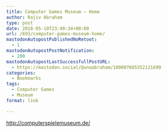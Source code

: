 ```yaml
---
title: Computer Games Museum – Home
author: Rajiv Abraham
type: post
date: 2018-05-10T23:49:34+00:00
url: /693/computer-games-museum-home/
mastodonAutopostPublishedNoRetoot:
  - 1
mastodonAutopostPostNotification:
  - 200
mastodonAutopostLastSuccessfullPostURL:
  - https://mastodon.social/@unoabraham/100007685352121699
categories:
  - Bookmarks
tags:
  - Computer Games
  - Museum
format: link

---
```

<http://computerspielemuseum.de/>